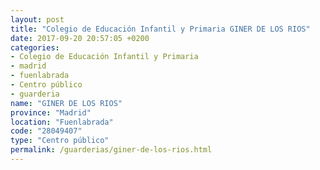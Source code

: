 ```yaml
---
layout: post
title: "Colegio de Educación Infantil y Primaria GINER DE LOS RIOS"
date: 2017-09-20 20:57:05 +0200
categories:
- Colegio de Educación Infantil y Primaria
- madrid
- fuenlabrada
- Centro público
- guarderia
name: "GINER DE LOS RIOS"
province: "Madrid"
location: "Fuenlabrada"
code: "28049407"
type: "Centro público"
permalink: /guarderias/giner-de-los-rios.html
---
```

